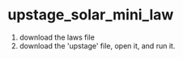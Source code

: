 # upstage_solar_mini_law
1. download the laws file
2. download the 'upstage' file, open it, and run it.

